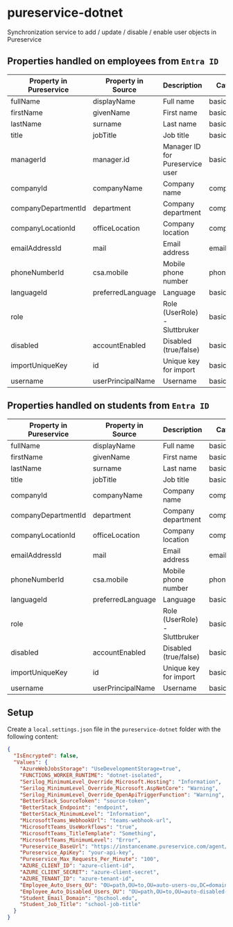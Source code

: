 # pureservice-dotnet

Synchronization service to add / update / disable / enable user objects in Pureservice

## Properties handled on employees from `Entra ID`

| Property in Pureservice | Property in Source | Description                    | Category     | Type   | Default Value |
|------------------------|--------------------|---------------------------------|--------------|--------|---------------|
| fullName               | displayName        | Full name                       | basic        | string | null          |
| firstName              | givenName          | First name                      | basic        | string | null          |
| lastName               | surname            | Last name                       | basic        | string | null          |
| title                  | jobTitle           | Job title                       | basic        | string | null          |
| managerId              | manager.id         | Manager ID for Pureservice user | basic        | int    | null          |
| companyId              | companyName        | Company name                    | company      | int    | null          |
| companyDepartmentId    | department         | Company department              | company      | int    | null          |
| companyLocationId      | officeLocation     | Company location                | company      | int    | null          |
| emailAddressId         | mail               | Email address                   | emailaddress | int    | null          |
| phoneNumberId          | csa.mobile         | Mobile phone number             | phonenumber  | int    | null          |
| languageId             | preferredLanguage  | Language                        | basic        | int    | Norwegian     |
| role                   |                    | Role (UserRole) - Sluttbruker   | basic        | int    | null          |
| disabled               | accountEnabled     | Disabled (true/false)           | basic        | int    | false         |
| importUniqueKey        | id                 | Unique key for import           | basic        | int    | null          |
| username               | userPrincipalName  | Username                        | basic        | int    | null          |

## Properties handled on students from `Entra ID`

| Property in Pureservice | Property in Source | Description                    | Category     | Type   | Default Value |
|------------------------|--------------------|---------------------------------|--------------|--------|---------------|
| fullName               | displayName        | Full name                       | basic        | string | null          |
| firstName              | givenName          | First name                      | basic        | string | null          |
| lastName               | surname            | Last name                       | basic        | string | null          |
| title                  | jobTitle           | Job title                       | basic        | string | null          |
| companyId              | companyName        | Company name                    | company      | int    | null          |
| companyDepartmentId    | department         | Company department              | company      | int    | null          |
| companyLocationId      | officeLocation     | Company location                | company      | int    | null          |
| emailAddressId         | mail               | Email address                   | emailaddress | int    | null          |
| phoneNumberId          | csa.mobile         | Mobile phone number             | phonenumber  | int    | null          |
| languageId             | preferredLanguage  | Language                        | basic        | int    | Norwegian     |
| role                   |                    | Role (UserRole) - Sluttbruker   | basic        | int    | null          |
| disabled               | accountEnabled     | Disabled (true/false)           | basic        | int    | false         |
| importUniqueKey        | id                 | Unique key for import           | basic        | int    | null          |
| username               | userPrincipalName  | Username                        | basic        | int    | null          |

## Setup

Create a `local.settings.json` file in the `pureservice-dotnet` folder with the following content:
```json
{
  "IsEncrypted": false,
  "Values": {
    "AzureWebJobsStorage": "UseDevelopmentStorage=true",
    "FUNCTIONS_WORKER_RUNTIME": "dotnet-isolated",
    "Serilog_MinimumLevel_Override_Microsoft.Hosting": "Information",
    "Serilog_MinimumLevel_Override_Microsoft.AspNetCore": "Warning",
    "Serilog_MinimumLevel_Override_OpenApiTriggerFunction": "Warning",
    "BetterStack_SourceToken": "source-token",
    "BetterStack_Endpoint": "endpoint",
    "BetterStack_MinimumLevel": "Information",
    "MicrosoftTeams_WebhookUrl": "teams-webhook-url",
    "MicrosoftTeams_UseWorkflows": "true",
    "MicrosoftTeams_TitleTemplate": "Something",
    "MicrosoftTeams_MinimumLevel": "Error",
    "Pureservice_BaseUrl": "https://instancename.pureservice.com/agent/api/",
    "Pureservice_ApiKey": "your-api-key",
    "Pureservice_Max_Requests_Per_Minute": "100",
    "AZURE_CLIENT_ID": "azure-client-id",
    "AZURE_CLIENT_SECRET": "azure-client-secret",
    "AZURE_TENANT_ID": "azure-tenant-id",
    "Employee_Auto_Users_OU": "OU=path,OU=to,OU=auto-users-ou,DC=domain,DC=something,DC=edu",
    "Employee_Auto_Disabled_Users_OU": "OU=path,OU=to,OU=auto-disabled-users-ou,DC=domain,DC=something,DC=edu",
    "Student_Email_Domain": "@school.edu",
    "Student_Job_Title": "school-job-title"
  }
}
```